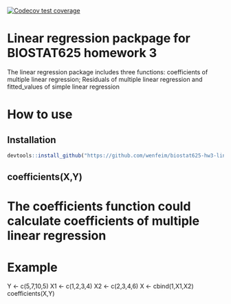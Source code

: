 <!-- badges: start -->
  [![Codecov test coverage](https://codecov.io/gh/wenfeim/biostat625-hw3-linearregression.package/graph/badge.svg)](https://app.codecov.io/gh/wenfeim/biostat625-hw3-linearregression.package)
  <!-- badges: end -->
# Linear regression packpage for BIOSTAT625 homework 3
The linear regression package includes three functions: coefficients of multiple linear regression; Residuals of multiple linear regression and fitted_values of simple linear regression
# How to use
## Installation
```r
devtools::install_github("https://github.com/wenfeim/biostat625-hw3-linearregression.package/tree/master")
```
## coefficients(X,Y)
# The coefficients function could calculate coefficients of multiple linear regression
# Example
Y <- c(5,7,10,5)
X1 <- c(1,2,3,4)
X2 <- c(2,3,4,6)
X <- cbind(1,X1,X2)
coefficients(X,Y)

## 

